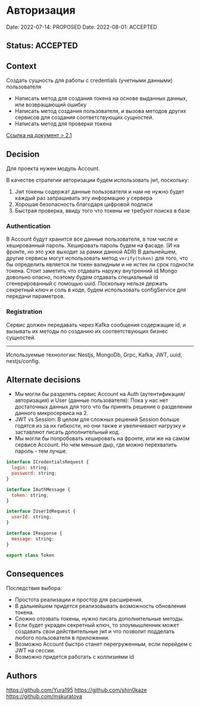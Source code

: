 # Авторизация

Date: 2022-07-14: PROPOSED
Date: 2022-08-01: ACCEPTED

## Status: ACCEPTED

## Context

Создать сущность для работы с credentials (учетными данными) пользователя
- Написать метод для создания токена на основе выданных данных, или возвращающий ошибку
- Написать метод создания пользователя, и вызова методов других сервисов для создания соответствующих сущностей.
- Написать метод для проверки токена

[Ссылка на документ > 2.1](https://docs.google.com/document/d/1HwW4-Q8kIadQPA3vRosXDwSpWbfjIRJMwdgL5OhvnXY/edit#bookmark=id.y34kbxm8enrl)

## Decision

Для проекта нужен модуль Account.

В качестве стратегии авторизации будем использовать jwt, поскольку:
1. Jwt токены содержат данные пользователя и нам не нужно будет каждый раз запрашивать эту информацию у сервера
2. Хорошая безопасность благодаря цифровой подписи
3. Быстрая проверка, ввиду того что токены не требуют поиска в базе

### Authentication
В Account будут хранится все данные пользователя, в том числе и хешированный пароль. Хешировать пароль будем на фасаде. (И на фронте, но это уже выходит за рамки данной ADR)
В дальнейшем, другие сервисы могут использовать метод `verify(token)` для того, что бы определить является ли токен валидным и не истек ли срок годности токена.
Стоит заметить что отдавать наружу внутренний id Mongo довольно опасно, поэтому будем отдавать специальный id сгенерированный с помощью uuid.
Поскольку нельзя держать секретный ключ и соль в коде, будем использовать configService для передачи параметров.
### Registration
Сервис должен передавать через Kafka сообщения содержащие id, и вызывать их методы по созданию их соответствующих бизнес сущностей.

---

Используемые технологии: Nestjs, MongoDb, Grpc, Kafka, JWT, uuid, nestjs/config.

## Alternate decisions

- Мы могли бы разделять сервис Account на Auth (аутентификация/авторизация) и User (данные пользователя):
    Пока у нас нет достаточных данных для того что бы принять решение о разделении данного микросервиса на 2.
- JWT vs Session:
    В целом для сложных решений Session больше годятся из за их гибкости, но они также и увеличивают нагрузку и заставляют писать дополнительный код.
- Мы могли бы попробовать хешировать на фронте, или же на самом сервисе Account. Но чем меньше дыр, где можно перехватить пароль - тем лучше.

```js
interface ICredentialsRequest {
  login: string;
  password: string;
}

interface IAuthMessage {
  token: string;
}

interface IUserIdRequest {
  userId: string;
}

interface IResponse {
  message: string;
}

export class Token
```

## Consequences

Последствия выбора:
- Простота реализации и простор для расширения.
- В дальнейшем придется реализовывать возможность обновления токена.
- Сложно отозвать токены, нужно писать дополнительные методы.
- Если будет украден секретный ключ, то злоумышленник может создавать свои действительные jwt и что позволит
подделать любого пользователя в приложении.
- Возможно Account быстро станет перегруженным, если перейдем с JWT на сессии.
- Возможно придется работать с коллизиями id

## Authors
https://github.com/Yura195
https://github.com/shin0kaze
https://github.com/mskuratova